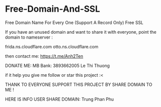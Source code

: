 # Free-Domain-And-SSL
Free Domain Name For Every One (Support A Record Only) Free SSL

If you have an unused domain and want to share it with everyone, point the domain to nameserver :

frida.ns.cloudflare.com
otto.ns.cloudflare.com

then contact me: https://t.me/Anh2Ten

DONATE ME: 
MB Bank:
3893662005
Le Thi Thuong


if it help you give me follow or star this project :<

THANK TO EVERYONE SUPPORT THIS PROJECT BY SHARE DOMAIN TO ME !


HERE IS INFO USER SHARE DOMAIN:
Trung Phan Phu
